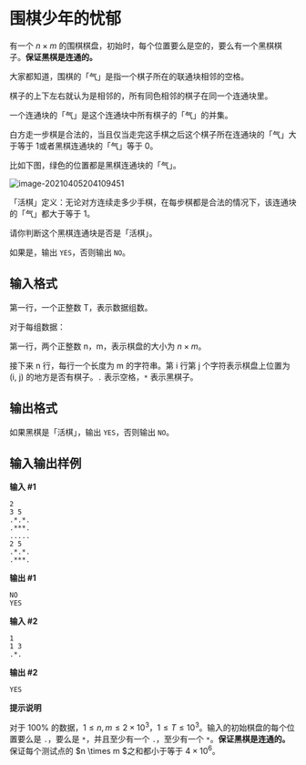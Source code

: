 # 围棋少年的忧郁

有一个 $n\times m$ 的围棋棋盘，初始时，每个位置要么是空的，要么有一个黑棋棋子。**保证黑棋是连通的。**

大家都知道，围棋的「气」是指一个棋子所在的联通块相邻的空格。

棋子的上下左右就认为是相邻的，所有同色相邻的棋子在同一个连通块里。

一个连通块的「气」是这个连通块中所有棋子的「气」的并集。

白方走一步棋是合法的，当且仅当走完这手棋之后这个棋子所在连通块的「气」大于等于 1或者黑棋连通块的「气」等于 0。

比如下图，绿色的位置都是黑棋连通块的「气」。

![image-20210405204109451](C:\Users\hcs\AppData\Roaming\Typora\typora-user-images\image-20210405204109451.png)

「活棋」定义：无论对方连续走多少手棋，在每步棋都是合法的情况下，该连通块的「气」都大于等于 1。

请你判断这个黑棋连通块是否是「活棋」。

如果是，输出 `YES`，否则输出 `NO`。

## 输入格式

第一行，一个正整数 T，表示数据组数。

对于每组数据：

第一行，两个正整数 n，m，表示棋盘的大小为 $n \times m$。

接下来 n 行，每行一个长度为 m 的字符串。第 i 行第 j 个字符表示棋盘上位置为 (i, j) 的地方是否有棋子。`.` 表示空格，`*` 表示黑棋子。

## 输出格式

如果黑棋是「活棋」，输出 `YES`，否则输出 `NO`。

## 输入输出样例

**输入 #1**

```
2
3 5
.*.*.
.***.
.....
2 5
.*.*.
.***.
```



**输出 #1**

```
NO
YES
```



**输入 #2**

```
1
1 3
.*.
```



**输出 #2**

```
YES
```

**提示说明**

对于 100% 的数据，$1 \le n, m \le 2 \times {10}^3$，$1 \le T \le {10}^3$。输入的初始棋盘的每个位置要么是 `.`，要么是 `*`，并且至少有一个 `.`，至少有一个 `*`。**保证黑棋是连通的。** 保证每个测试点的 $n \times m $之和都小于等于 $4 \times {10}^6$。